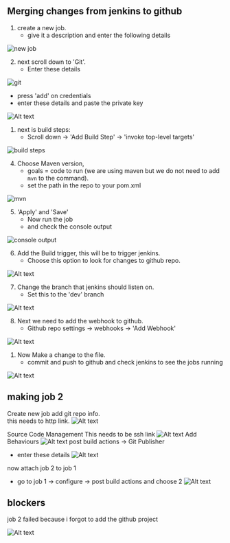 ## Merging changes from jenkins to github

1. create a new job.
    - give it a description and enter the following details

![new job](<Screenshot 2024-01-10 113401.png>)

2. next scroll down to 'Git'.
    - Enter these details
   

![git](<Screenshot 2024-01-10 112125.png>)

   - press 'add' on credentials
   - enter these details and paste the private key
  
![Alt text](<Screenshot 2024-01-10 120406.png>)


1. next is build steps:
    - Scroll down -> 'Add Build Step' -> 'invoke top-level targets'

![build steps](<Screenshot 2024-01-10 105253.png>)

4. Choose Maven version,
    - goals = code to run (we are using maven but we do not need to add `mvn` to the command).
    - set the path in the repo to your pom.xml

![mvn](<Screenshot 2024-01-10 105740.png>)

5. 'Apply' and 'Save'
    - Now run the job
    - and check the console output 
  
![console output](<Screenshot 2024-01-10 115530.png>)


6. Add the Build trigger, this will be to trigger jenkins.
   - Choose this option to look for changes to github repo.
  
![Alt text](<Screenshot 2024-01-10 120644.png>)

7. Change the branch that jenkins should listen on.
   - Set this to the 'dev' branch

![Alt text](<Screenshot 2024-01-10 120810.png>)

8. Next we need to add the webhook to github.
   - Github repo settings -> webhooks -> 'Add Webhook'

![Alt text](<Screenshot 2024-01-10 121224.png>)



1.  Now Make a change to the file.
    - commit and push to github and check jenkins to see the jobs running

![Alt text](<Screenshot 2024-01-10 143254.png>)

## making job 2

 Create new job
 add git repo info.<br>
 this needs to http link.
![Alt text](<../Screenshots/Job 2/Screenshot 2024-01-12 164819.png>)

 Source Code Management
This needs to be ssh link
![Alt text](<../Screenshots/Job 2/Screenshot 2024-01-12 165450.png>)
 Add Behaviours
![Alt text](<../Screenshots/Job 2/Screenshot 2024-01-12 165605.png>)
 post build actions -> Git Publisher 
   - enter these details
![Alt text](<../Screenshots/Job 2/Screenshot 2024-01-12 165411.png>)
 
 now attach job 2 to job 1
   - go to job 1 -> configure -> post build actions and choose 2
![Alt text](<../Screenshots/Job 2/Screenshot 2024-01-10 151057.png>)


## blockers

job 2 failed because i forgot to add the github project

![Alt text](<../Screenshots/Job 2/Screenshot 2024-01-10 153208.png>)